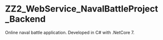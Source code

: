 # ZZ2_WebService_NavalBattleProject_Backend
Online naval battle application. Developed in C# with .NetCore 7.
